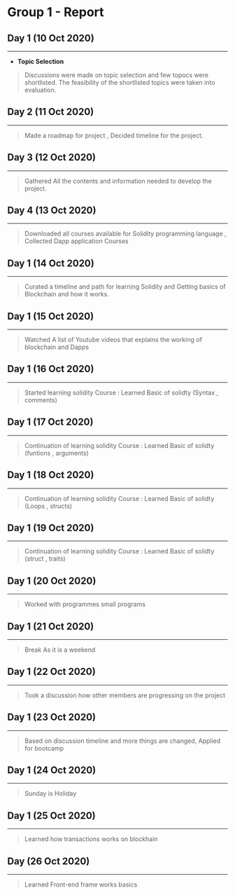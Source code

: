 # Group 1 - Report

## Day 1 (10 Oct 2020)
-----------------------
- **Topic Selection**
> Discussions were made on topic selection and few topocs were shortlisted. The feasibility of the shortlisted topics were taken into evaluation.

## Day 2 (11 Oct 2020)
-----------------------
> Made a roadmap for project , Decided timeline for the project.

## Day 3 (12 Oct 2020)
-----------------------
> Gathered All the contents and information needed to develop the project.

## Day 4 (13 Oct 2020)
-----------------------
> Downloaded all courses available for Solidity programming language , Collected Dapp application Courses

## Day 1 (14 Oct 2020)
-----------------------
> Curated a timeline and path for learning Solidity and Getting basics of Blockchain and how it works.

## Day 1 (15 Oct 2020)
-----------------------
> Watched A list of Youtube videos that explains the working of blockchain and Dapps

## Day 1 (16 Oct 2020)
-----------------------
> Started learning solidity Course : Learned Basic of solidty (Syntax , comments)

## Day 1 (17 Oct 2020)
-----------------------
> Continuation of learning solidity Course : Learned Basic of solidty (funtions , arguments)

## Day 1 (18 Oct 2020)
-----------------------
> Continuation of learning solidity Course : Learned Basic of solidty (Loops , structs)

## Day 1 (19 Oct 2020)
-----------------------
> Continuation of learning solidity Course : Learned Basic of solidty (struct , traits)

## Day 1 (20 Oct 2020)
-----------------------
> Worked with programmes small programs

## Day 1 (21 Oct 2020)
-----------------------
> Break As it is a weekend

## Day 1 (22 Oct 2020)
-----------------------
> Took a discussion how other members are progressing on the project

## Day 1 (23 Oct 2020)
-----------------------
> Based on discussion timeline and more things are changed, Applied for bootcamp

## Day 1 (24 Oct 2020)
-----------------------
> Sunday is Holiday

## Day 1 (25 Oct 2020)
-----------------------
> Learned how transactions works on blockhain

## Day (26 Oct 2020)
-----------------------
> Learned Front-end frame works basics

